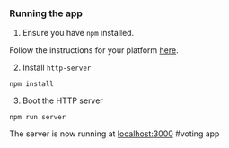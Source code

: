 ### Running the app

1. Ensure you have `npm` installed.

Follow the instructions for your platform [here](https://github.com/npm/npm).

2. Install `http-server`

````
npm install
````

3. Boot the HTTP server

````
npm run server
````

The server is now running at [localhost:3000](localhost:3000)
# v o t i n g   a p p  
 